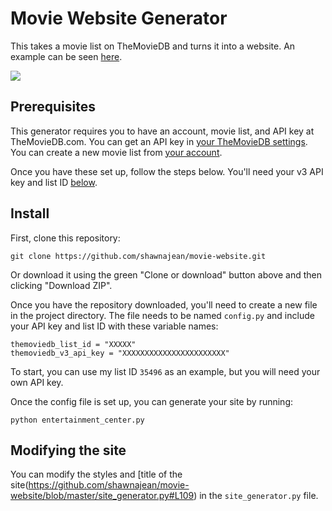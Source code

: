 # Movie Website Generator

This takes a movie list on TheMovieDB and turns it into a website. An example can be seen [here](https://shawnajean.github.io/movie-website/).

![](https://user-images.githubusercontent.com/775884/31321973-29707914-ac5c-11e7-9a39-d4e2866dc6ed.png)

## Prerequisites

This generator requires you to have an account, movie list, and API key at TheMovieDB.com. You can get an API key in [your TheMovieDB settings](https://www.themoviedb.org/settings/api). You can create a new movie list from [your account](https://www.themoviedb.org/list/new).

Once you have these set up, follow the steps below. You'll need your v3 API key and list ID [below]().

## Install

First, clone this repository:

`git clone https://github.com/shawnajean/movie-website.git`

Or download it using the green "Clone or download" button above and then clicking "Download ZIP".

Once you have the repository downloaded, you'll need to create a new file in the project directory. The file needs to be named `config.py` and include your API key and list ID with these variable names:

```
themoviedb_list_id = "XXXXX"
themoviedb_v3_api_key = "XXXXXXXXXXXXXXXXXXXXXXX"
```

To start, you can use my list ID `35496` as an example, but you will need your own API key.

Once the config file is set up, you can generate your site by running:

`python entertainment_center.py`

## Modifying the site

You can modify the styles and [title of the site(https://github.com/shawnajean/movie-website/blob/master/site_generator.py#L109) in the `site_generator.py` file.
